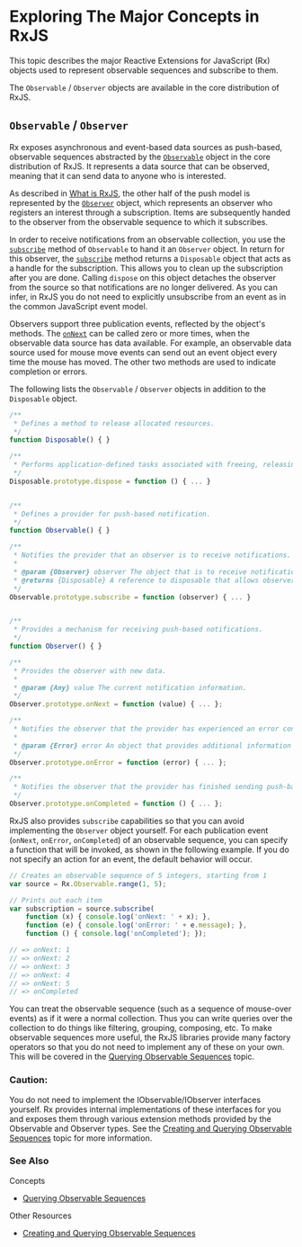 # Exploring The Major Concepts in RxJS #

This topic describes the major Reactive Extensions for JavaScript (Rx) objects used to represent observable sequences and subscribe to them.

The `Observable` / `Observer` objects are available in the core distribution of RxJS.

## `Observable` / `Observer` ##

Rx exposes asynchronous and event-based data sources as push-based, observable sequences abstracted by the [`Observable`](https://github.com/Reactive-Extensions/RxJS/blob/master/doc/api/core/observable.md) object in the core distribution of RxJS. It represents a data source that can be observed, meaning that it can send data to anyone who is interested. 

As described in [What is RxJS](what.md), the other half of the push model is represented by the [`Observer`](https://github.com/Reactive-Extensions/RxJS/blob/master/doc/api/core/observer.md) object, which represents an observer who registers an interest through a subscription. Items are subsequently handed to the observer from the observable sequence to which it subscribes.

In order to receive notifications from an observable collection, you use the [`subscribe`](https://github.com/Reactive-Extensions/RxJS/blob/master/doc/api/core/observable.md#rxobservableprototypesubscribeobserver--onnext-onerror-oncompleted) method of `Observable` to hand it an `Observer` object. In return for this observer, the [`subscribe`](https://github.com/Reactive-Extensions/RxJS/blob/master/doc/api/core/observable.md#rxobservableprototypesubscribeobserver--onnext-onerror-oncompleted) method returns a `Disposable` object that acts as a handle for the subscription. This allows you to clean up the subscription after you are done.  Calling `dispose` on this object detaches the observer from the source so that notifications are no longer delivered. As you can infer, in RxJS you do not need to explicitly unsubscribe from an event as in the common JavaScript event model.

Observers support three publication events, reflected by the object's methods. The [`onNext`](https://github.com/Reactive-Extensions/RxJS/blob/master/doc/api/core/observer.md#rxobserverprototypeonnextvalue) can be called zero or more times, when the observable data source has data available. For example, an observable data source used for mouse move events can send out an event object every time the mouse has moved. The other two methods are used to indicate completion or errors.

The following lists the `Observable` / `Observer` objects in addition to the `Disposable` object.

```js
/** 
 * Defines a method to release allocated resources. 
 */
function Disposable() { }

/**
 * Performs application-defined tasks associated with freeing, releasing, or resetting resources.
 */
Disposable.prototype.dispose = function () { ... }


/**
 * Defines a provider for push-based notification.
 */
function Observable() { }

/**
 * Notifies the provider that an observer is to receive notifications.
 *
 * @param {Observer} observer The object that is to receive notifications.
 * @returns {Disposable} A reference to disposable that allows observers to stop receiving notifications before the provider has finished sending them.
 */
Observable.prototype.subscribe = function (observer) { ... }


/**
 * Provides a mechanism for receiving push-based notifications.
 */
function Observer() { }

/**
 * Provides the observer with new data.
 *
 * @param {Any} value The current notification information.
 */
Observer.prototype.onNext = function (value) { ... };

/** 
 * Notifies the observer that the provider has experienced an error condition.
 *
 * @param {Error} error An object that provides additional information about the error.
 */
Observer.prototype.onError = function (error) { ... };

/**
 * Notifies the observer that the provider has finished sending push-based notifications.
 */
Observer.prototype.onCompleted = function () { ... };
```

RxJS also provides `subscribe` capabilities so that you can avoid implementing the `Observer` object yourself. For each publication event (`onNext`, `onError`, `onCompleted`) of an observable sequence, you can specify a function that will be invoked, as shown in the following example. If you do not specify an action for an event, the default behavior will occur.

```js
// Creates an observable sequence of 5 integers, starting from 1
var source = Rx.Observable.range(1, 5);

// Prints out each item
var subscription = source.subscribe(
	function (x) { console.log('onNext: ' + x); },
	function (e) { console.log('onError: ' + e.message); },
	function () { console.log('onCompleted'); });

// => onNext: 1
// => onNext: 2
// => onNext: 3
// => onNext: 4
// => onNext: 5
// => onCompleted
```

You can treat the observable sequence (such as a sequence of mouse-over events) as if it were a normal collection. Thus you can write queries over the collection to do things like filtering, grouping, composing, etc. To make observable sequences more useful, the RxJS libraries provide many factory operators so that you do not need to implement any of these on your own. This will be covered in the [Querying Observable Sequences](querying.md) topic.

### Caution:
You do not need to implement the IObservable<T>/IObserver<T> interfaces yourself.  Rx provides internal implementations of these interfaces for you and exposes them through various extension methods provided by the Observable and Observer types.  See the [Creating and Querying Observable Sequences](creatingquerying.md) topic for more information.

### See Also

Concepts
- [Querying Observable Sequences](querying.md)

Other Resources
- [Creating and Querying Observable Sequences](creatingquerying.md)